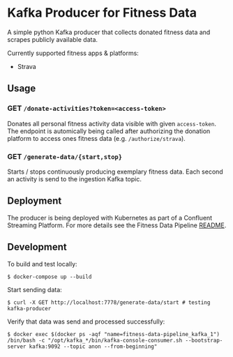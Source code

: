 # Kafka Producer for Fitness Data

A simple python Kafka producer that collects donated fitness data and scrapes publicly available data.

Currently supported fitness apps & platforms:
* Strava


## Usage

### GET `/donate-activities?token=<access-token>`
Donates all personal fitness activity data visible with given `access-token`. The endpoint is automically being called after authorizing the donation platform to access ones fitness data (e.g. `/authorize/strava`).

### GET `/generate-data/{start,stop}`
Starts / stops continuously producing exemplary fitness data. Each second an activity is send to the ingestion Kafka topic.


## Deployment

The producer is being deployed with Kubernetes as part of a Confluent Streaming Platform. For more details see the Fitness Data Pipeline [README](../README.md).


## Development

To build and test locally:
```
$ docker-compose up --build
```

Start sending data:
```
$ curl -X GET http://localhost:7778/generate-data/start # testing kafka-producer
```

Verify that data was send and processed successfully:
```
$ docker exec $(docker ps -aqf "name=fitness-data-pipeline_kafka_1") /bin/bash -c "/opt/kafka_*/bin/kafka-console-consumer.sh --bootstrap-server kafka:9092 --topic anon --from-beginning"
```